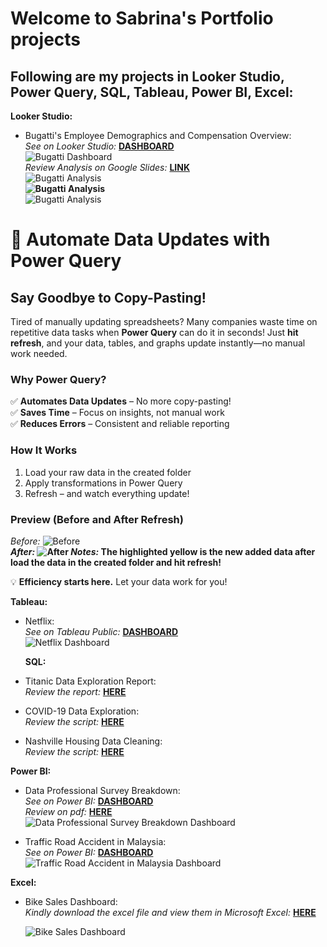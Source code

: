 # Welcome to Sabrina's Portfolio projects
## Following are my projects in Looker Studio, Power Query, SQL, Tableau, Power BI, Excel:

**Looker Studio:**
* Bugatti's Employee Demographics and Compensation Overview: <br /> 
  _See on Looker Studio:_ **[DASHBOARD](https://lookerstudio.google.com/u/0/reporting/47e05db3-a867-444e-9ac2-013d52f7292c/page/fzj7D)**<br />
  ![Bugatti Dashboard](https://github.com/sabrinarosli/DataAnalystPortfolioProjects/blob/main/Nur_Sabrina_Bugatti-pdf-image.png)<br />
  _Review Analysis on Google Slides:_ **[LINK](https://docs.google.com/presentation/d/1_Q49sbgTNkv6Ui88kJA9didQsOn7pmNvPTMMwfhHv2A/edit#slide=id.p)**<br />
  ![Bugatti Analysis](https://github.com/sabrinarosli/DataAnalystPortfolioProjects/blob/main/Nur%20Sabrina_Bugatti_Slides%201.jpg)**<br />
  ![Bugatti Analysis](https://github.com/sabrinarosli/DataAnalystPortfolioProjects/blob/main/Nur%20Sabrina_Bugatti_Slides%202.jpg)**<br />
  ![Bugatti Analysis](https://github.com/sabrinarosli/DataAnalystPortfolioProjects/blob/main/Nur%20Sabrina_Bugatti_Slides%203.jpg)<br />
  
# 🚀 Automate Data Updates with Power Query

## Say Goodbye to Copy-Pasting!  
Tired of manually updating spreadsheets? Many companies waste time on repetitive data tasks when **Power Query** can do it in seconds! Just **hit refresh**, and your data, tables, and graphs update instantly—no manual work needed.  

### Why Power Query?  
✅ **Automates Data Updates** – No more copy-pasting!  
✅ **Saves Time** – Focus on insights, not manual work  
✅ **Reduces Errors** – Consistent and reliable reporting  

### How It Works  
1. Load your raw data in the created folder
2. Apply transformations in Power Query  
3. Refresh – and watch everything update!

### Preview (Before and After Refresh)
_Before:_ ![Before](https://github.com/sabrinarosli/DataAnalystPortfolioProjects/blob/main/After%202.PNG)**<br />
_After:_ ![After](https://github.com/sabrinarosli/DataAnalystPortfolioProjects/blob/main/Final%202.PNG) 
_Notes:_ The highlighted yellow is the new added data after load the data in the created folder and hit refresh!**<br /> 

💡 **Efficiency starts here.** Let your data work for you!  
  
**Tableau:**
* Netflix: <br /> 
  _See on Tableau Public:_ **[DASHBOARD](https://public.tableau.com/app/profile/nur.sabrina.rosli/viz/NetflixPractice_16739026221050/Netflix#1)**<br />
  ![Netflix Dashboard](https://github.com/sabrinarosli/DataAnalystPortfolioProjects/blob/main/Netflix%20Dashboard.png)

  **SQL:**
* Titanic Data Exploration Report: <br /> 
  _Review the report:_ **[HERE](https://github.com/sabrinarosli/DataAnalystPortfolioProjects/blob/main/Nur%20Sabrina_SQL%20Titanic%20Report.pdf)**<br />
* COVID-19 Data Exploration: <br /> 
  _Review the script:_ **[HERE](https://github.com/sabrinarosli/DataAnalystPortfolioProjects/blob/main/Covid-19%20Data%20Exploration.sql)**<br />
* Nashville Housing Data Cleaning: <br /> 
  _Review the script:_ **[HERE](https://github.com/sabrinarosli/DataAnalystPortfolioProjects/blob/main/SQL%20Data%20Cleaning.sql)**<br />
  
**Power BI:**
* Data Professional Survey Breakdown: <br /> 
  _See on Power BI:_ **[DASHBOARD](https://github.com/sabrinarosli/DataAnalystPortfolioProjects/blob/main/Power%20BI_Data%20Professional%20Survey%20Breakdown.pbix)**<br />
   _Review on pdf:_ **[HERE](https://github.com/sabrinarosli/DataAnalystPortfolioProjects/blob/main/Power%20BI_Data%20Professional%20Survey%20Breakdown.pdf)**<br />
  ![Data Professional Survey Breakdown Dashboard](https://github.com/sabrinarosli/DataAnalystPortfolioProjects/blob/main/Power%20BI_Data%20Professional%20Survey%20Breakdown_page-0001.jpg)
  
 * Traffic Road Accident in Malaysia: <br /> 
 _See on Power BI:_ **[DASHBOARD](https://github.com/sabrinarosli/DataAnalystPortfolioProjects/blob/main/Traffic%20Road%20Accidents%20in%20Malaysia.pbix)**<br />
  ![Traffic Road Accident in Malaysia Dashboard](https://github.com/sabrinarosli/DataAnalystPortfolioProjects/blob/main/TRAFFIC%20ACCIDENTS%20MALAYSIA%20VIZ%2002.PNG)
  
**Excel:**
* Bike Sales Dashboard: <br /> 
  _Kindly download the excel file and view them in Microsoft Excel:_ **[HERE](https://github.com/sabrinarosli/DataAnalystPortfolioProjects/blob/main/Bike%20Sales%20Excel%20Portfolio.xlsx)**<br />
  
  ![Bike Sales Dashboard](https://github.com/sabrinarosli/DataAnalystPortfolioProjects/blob/main/Bike%20Sales%20Dashboard.jpeg) <br />
